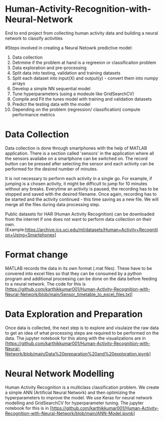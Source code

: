 # Human-Activity-Recognition-with-Neural-Network
End to end project from collecting human activity data and building a neural network to classify activities

#Steps involved in creating a Neural Netowrk predictive model:
1. Data collection
2. Detrmine if the problem at hand is a regreeion or classificaiton problem
3. Data exploration and pre-processing
4. Split data into testing, validation and training datasets
5. Split each dataset into input(X) and output(y) - convert them into numpy arrays
6. Develop a simple NN sequential model 
7. Tune hyperparameters (using a modeule like GridSearchCV)
8. Compile and Fit the tunes model with training and validation datasets
9. Predict the testing data with the model
10. Depending on the problem (regression/ classification) compute performance metrics


# Data Collection
Data collection is done through smartphones with the help of MATLAB application.
There is a section called 'sensors' in the application where all the sensors availabe on a smartphone can be switched on.
The record button can be pressed after selecting the sensor and each activity can be performed for the desired number of minutes.

It is not necessary to perform each activity in a single go. 
For example, if jumping is a chosen activity, it might be difficult to jump for 10 minutes without any breaks.
Everytime an activity is paused, the recording has to be stopped and saved with the desired filename. 
Once again, recording has to be started and the activity continued - this time saving as a new file. 
We will merge all the files during data processing step.

Public datasets for HAR (Human Activity Recognition) can be downloaded from the internet if one does not want to perform data collection on their own.
[Example:https://archive.ics.uci.edu/ml/datasets/Human+Activity+Recognition+Using+Smartphones]

# Format change
MATLAB records the data in its own format (.mat files). 
These have to be convered into excel files so that they can be consumed by a python program and additional proceesing can be done on the data before feeding to a neural network.
The code for this is [https://github.com/karthikkumar001/Human-Activity-Recognition-with-Neural-Network/blob/main/Sensor_timetable_to_excel_files.txt]


# Data Exploration and Preparation
Once data is collected, the next step is to explore and visulaize the raw data to get an idea of what processing steps are required to be performed on the data.
The jupyter notebook for this along with the visualizations are in [https://github.com/karthikkumar001/Human-Activity-Recognition-with-Neural-Network/blob/main/Data%20preparation%20and%20exploration.ipynb]

# Neural Network Modelling
Human Activity Recognition is a multiclass classification problem.
We create a simple ANN (Artificial Neural Network) and then optimizing the hyperparameters to improve the model.
We use Keras for neural network modelling and GridSearchCV for hyperparameter tuning.
The jupyter notebook for this is in [https://github.com/karthikkumar001/Human-Activity-Recognition-with-Neural-Network/blob/main/ANN-Model.ipynb]
